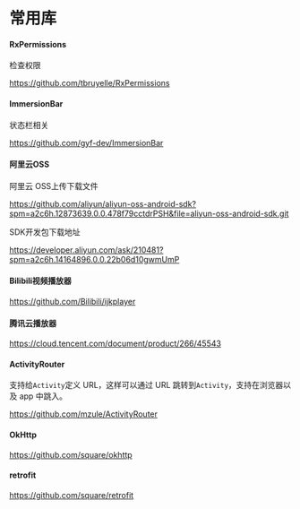 # 常用库

####  

#### **RxPermissions**

检查权限

https://github.com/tbruyelle/RxPermissions

 

#### **ImmersionBar**

状态栏相关

https://github.com/gyf-dev/ImmersionBar



#### 阿里云OSS

阿里云 OSS上传下载文件

https://github.com/aliyun/aliyun-oss-android-sdk?spm=a2c6h.12873639.0.0.478f79cctdrPSH&file=aliyun-oss-android-sdk.git

SDK开发包下载地址

https://developer.aliyun.com/ask/210481?spm=a2c6h.14164896.0.0.22b06d10gwmUmP



#### Bilibili视频播放器

https://github.com/Bilibili/ijkplayer



#### 腾讯云播放器

https://cloud.tencent.com/document/product/266/45543



#### ActivityRouter

支持给`Activity`定义 URL，这样可以通过 URL 跳转到`Activity`，支持在浏览器以及 app 中跳入。

https://github.com/mzule/ActivityRouter



#### OkHttp

https://github.com/square/okhttp



#### retrofit

https://github.com/square/retrofit


